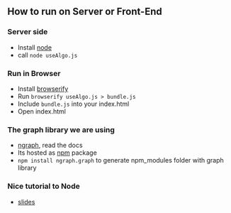 ## How to run on Server or Front-End

### Server side 

- Install [node](https://nodejs.org/en/)
- call ```node useAlgo.js```

### Run in Browser

- Install [browserify](http://browserify.org/)
- Run ```browserify useAlgo.js > bundle.js```
- Include ```bundle.js``` into your index.html
- Open index.html

### The graph library we are using

- [ngraph](https://github.com/anvaka/ngraph.graph), read the docs
- Its hosted as [npm](https://www.npmjs.com/) package
- ```npm install ngraph.graph``` to generate npm_modules folder with graph library

### Nice tutorial to Node

- [slides](http://timruffles.github.io/node-class/slides/#/)
